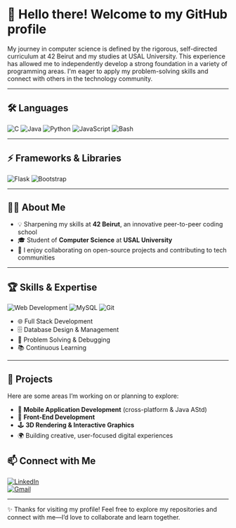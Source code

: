 # 👋 Hello there! Welcome to my GitHub profile  
My journey in computer science is defined by the rigorous, self-directed curriculum at 42 Beirut and my studies at USAL University. This experience has allowed me to independently develop a strong foundation in a variety of programming areas. I'm eager to apply my problem-solving skills and connect with others in the technology community. 

---

## 🛠️ Languages  
![C](https://img.shields.io/badge/C-00599C?style=for-the-badge&logo=c&logoColor=white)
![Java](https://img.shields.io/badge/Java-ED8B00?style=for-the-badge&logo=java&logoColor=white)
![Python](https://img.shields.io/badge/Python-3776AB?style=for-the-badge&logo=python&logoColor=white)
![JavaScript](https://img.shields.io/badge/JavaScript-F7DF1E?style=for-the-badge&logo=javascript&logoColor=black)
![Bash](https://img.shields.io/badge/Bash-4EAA25?style=for-the-badge&logo=gnu-bash&logoColor=white)

---

## ⚡ Frameworks & Libraries  
![Flask](https://img.shields.io/badge/Flask-000000?style=for-the-badge&logo=flask&logoColor=white)
![Bootstrap](https://img.shields.io/badge/Bootstrap-7952B3?style=for-the-badge&logo=bootstrap&logoColor=white)

---

## 👨‍💻 About Me  
- 💡 Sharpening my skills at **42 Beirut**, an innovative peer-to-peer coding school   
- 🎓 Student of **Computer Science** at **USAL University**  
- 🤝 I enjoy collaborating on open-source projects and contributing to tech communities  

---

## 🏆 Skills & Expertise  
![Web Development](https://img.shields.io/badge/Web_Development-61DAFB?style=for-the-badge&logo=web&logoColor=white)
![MySQL](https://img.shields.io/badge/MySQL-4479A1?style=for-the-badge&logo=mysql&logoColor=white)
![Git](https://img.shields.io/badge/Git-F05032?style=for-the-badge&logo=git&logoColor=white)

- 🌐 Full Stack Development  
- 🗄️ Database Design & Management  
- 🔧 Problem Solving & Debugging  
- 📚 Continuous Learning  

---
## 🚀 Projects  
Here are some areas I’m working on or planning to explore:  
- 📱 **Mobile Application Development** (cross-platform & Java AStd)  
- 🎨 **Front-End Development** 
- 🕹️ **3D Rendering & Interactive Graphics** 
- 🌍 Building creative, user-focused digital experiences  


## 📫 Connect with Me  
[![LinkedIn](https://img.shields.io/badge/LinkedIn-0077B5?style=for-the-badge&logo=linkedin&logoColor=white)](https://www.linkedin.com/in/ali-koaik-86a4b4272)  
[![Gmail](https://img.shields.io/badge/Gmail-D14836?style=for-the-badge&logo=gmail&logoColor=white)](mailto:alikoaik004@gmail.com)  

---

✨ Thanks for visiting my profile! Feel free to explore my repositories and connect with me—I’d love to collaborate and learn together.  
